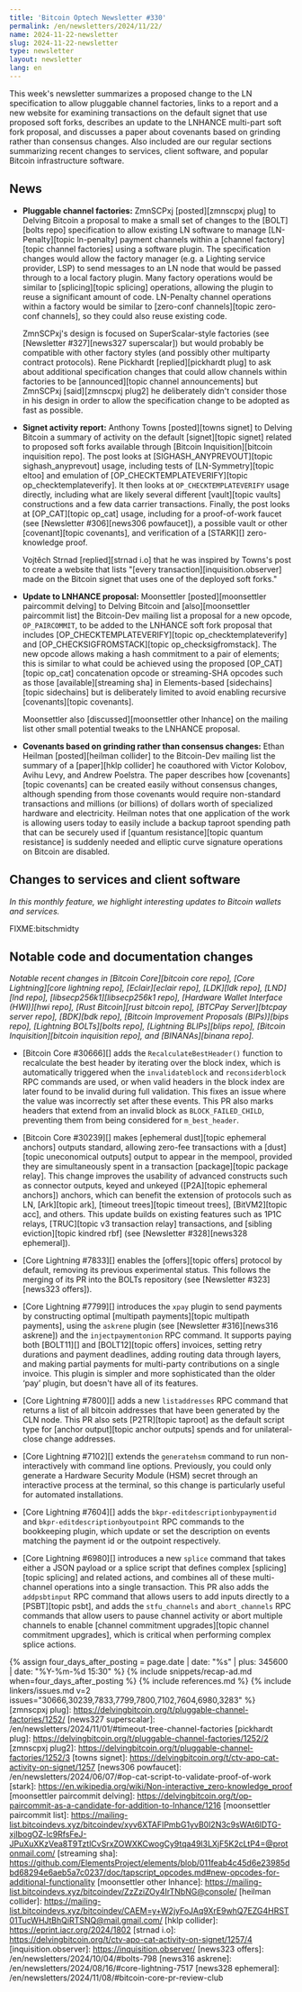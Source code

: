 ```yaml
---
title: 'Bitcoin Optech Newsletter #330'
permalink: /en/newsletters/2024/11/22/
name: 2024-11-22-newsletter
slug: 2024-11-22-newsletter
type: newsletter
layout: newsletter
lang: en
---
```

This week's newsletter summarizes a proposed change to the LN
specification to allow pluggable channel factories, links to a report
and a new website for examining transactions on the default signet
that use proposed soft forks, describes an update to the LNHANCE
multi-part soft fork proposal, and discusses a paper about covenants
based on grinding rather than consensus changes.  Also included are our
regular sections summarizing recent changes to services, client software,
and popular Bitcoin infrastructure software.

## News

- **Pluggable channel factories:** ZmnSCPxj [posted][zmnscpxj plug] to
  Delving Bitcoin a proposal to make a small set of changes to the
  [BOLT][bolts repo] specification to allow existing LN software to
  manage [LN-Penalty][topic ln-penalty] payment channels within a
  [channel factory][topic channel factories] using a software plugin.
  The specification changes would allow the factory manager (e.g. a
  Lighting service provider, LSP) to send messages to an LN node that
  would be passed through to a local factory plugin.  Many factory
  operations would be similar to [splicing][topic splicing] operations,
  allowing the plugin to reuse a significant amount of code.  LN-Penalty
  channel operations within a factory would be similar to [zero-conf
  channels][topic zero-conf channels], so they could also reuse existing
  code.

  ZmnSCPxj's design is focused on SuperScalar-style factories (see
  [Newsletter #327][news327 superscalar]) but would probably be
  compatible with other factory styles (and possibly other multiparty
  contract protocols).  Rene Pickhardt [replied][pickhardt plug] to ask
  about additional specification changes that could allow channels
  within factories to be [announced][topic channel announcements] but
  ZmnSCPxj [said][zmnscpxj plug2] he deliberately didn't consider those
  in his design in order to allow the specification change to be
  adopted as fast as possible.

- **Signet activity report:** Anthony Towns [posted][towns signet] to
  Delving Bitcoin a summary of activity on the default [signet][topic
  signet] related to proposed soft forks available through [Bitcoin
  Inquisition][bitcoin inquisition repo].  The post looks at
  [SIGHASH_ANYPREVOUT][topic sighash_anyprevout] usage, including tests
  of [LN-Symmetry][topic eltoo] and emulation of
  [OP_CHECKTEMPLATEVERIFY][topic op_checktemplateverify].  It then looks
  at `OP_CHECKTEMPLATEVERIFY` usage directly, including what are likely
  several different [vault][topic vaults] constructions and a few data
  carrier transactions.  Finally, the post looks at
  [OP_CAT][topic op_cat] usage, including for a proof-of-work faucet (see
  [Newsletter #306][news306 powfaucet]), a possible vault or other
  [covenant][topic covenants], and verification of a [STARK][]
  zero-knowledge proof.

  Vojtěch Strnad [replied][strnad i.o] that he was inspired by Towns's
  post to create a website that lists
  "[every transaction][inquisition.observer] made on the Bitcoin signet
  that uses one of the deployed soft forks."

- **Update to LNHANCE proposal:** Moonsettler [posted][moonsettler
  paircommit delving] to Delving Bitcoin and [also][moonsettler
  paircommit list] the Bitcoin-Dev mailing list a proposal for a new
  opcode, `OP_PAIRCOMMIT`, to be added to the LNHANCE soft fork proposal
  that includes [OP_CHECKTEMPLATEVERIFY][topic op_checktemplateverify]
  and [OP_CHECKSIGFROMSTACK][topic op_checksigfromstack].  The new
  opcode allows making a hash commitment to a pair of elements; this is
  similar to what could be achieved using the proposed [OP_CAT][topic
  op_cat] concatenation opcode or streaming-SHA opcodes such as those
  [available][streaming sha] in Elements-based [sidechains][topic
  sidechains] but is deliberately limited to avoid enabling recursive
  [covenants][topic covenants].

  Moonsettler also [discussed][moonsettler other lnhance] on the mailing
  list other small potential tweaks to the LNHANCE proposal.

- **Covenants based on grinding rather than consensus changes:** Ethan
  Heilman [posted][heilman collider] to the Bitcoin-Dev mailing list the
  summary of a [paper][hklp collider] he coauthored with Victor Kolobov,
  Avihu Levy, and Andrew Poelstra.  The paper describes how
  [covenants][topic covenants] can be created easily without consensus
  changes, although spending from those covenants would require
  non-standard transactions and millions (or billions) of dollars worth
  of specialized hardware and electricity.  Heilman notes that one
  application of the work is allowing users today to easily include a
  backup taproot spending path that can be securely used if [quantum
  resistance][topic quantum resistance] is suddenly needed and elliptic
  curve signature operations on Bitcoin are disabled.

## Changes to services and client software

*In this monthly feature, we highlight interesting updates to Bitcoin
wallets and services.*

FIXME:bitschmidty

## Notable code and documentation changes

_Notable recent changes in [Bitcoin Core][bitcoin core repo], [Core
Lightning][core lightning repo], [Eclair][eclair repo], [LDK][ldk repo],
[LND][lnd repo], [libsecp256k1][libsecp256k1 repo], [Hardware Wallet
Interface (HWI)][hwi repo], [Rust Bitcoin][rust bitcoin repo], [BTCPay
Server][btcpay server repo], [BDK][bdk repo], [Bitcoin Improvement
Proposals (BIPs)][bips repo], [Lightning BOLTs][bolts repo],
[Lightning BLIPs][blips repo], [Bitcoin Inquisition][bitcoin inquisition
repo], and [BINANAs][binana repo]._

- [Bitcoin Core #30666][] adds the `RecalculateBestHeader()` function to
  recalculate the best header by iterating over the block index, which is
  automatically triggered when the `invalidateblock` and `reconsiderblock` RPC
  commands are used, or when valid headers in the block index are later found to
  be invalid during full validation. This fixes an issue where the value was
  incorrectly set after these events. This PR also marks headers that extend
  from an invalid block as `BLOCK_FAILED_CHILD`, preventing them from being
  considered for `m_best_header`.

- [Bitcoin Core #30239][] makes [ephemeral dust][topic ephemeral anchors]
  outputs standard, allowing zero-fee transactions with a [dust][topic
  uneconomical outputs] output to appear in the mempool, provided they are
  simultaneously spent in a transaction [package][topic package relay]. This
  change improves the usability of advanced constructs such as connector
  outputs, keyed and unkeyed ([P2A][topic ephemeral anchors]) anchors, which can
  benefit the extension of protocols such as LN, [Ark][topic ark], [timeout
  trees][topic timeout trees], [BitVM2][topic acc], and others. This update
  builds on existing features such as 1P1C relays, [TRUC][topic v3 transaction
  relay] transactions, and [sibling eviction][topic kindred rbf] (see
  [Newsletter #328][news328 ephemeral]).

- [Core Lightning #7833][] enables the [offers][topic offers] protocol by
  default, removing its previous experimental status. This follows the merging
  of its PR into the BOLTs repository (see [Newsletter #323][news323 offers]).

- [Core Lightning #7799][] introduces the `xpay` plugin to send payments by
  constructing optimal [multipath payments][topic multipath payments], using the
  `askrene` plugin (see [Newsletter #316][news316 askrene]) and the
  `injectpaymentonion` RPC command. It supports paying both [BOLT11][] and
  [BOLT12][topic offers] invoices, setting retry durations and payment
  deadlines, adding routing data through layers, and making partial payments for
  multi-party contributions on a single invoice. This plugin is simpler and more
  sophisticated than the older ‘pay’ plugin, but doesn't have all of its
  features.

- [Core Lightning #7800][] adds a new `listaddresses` RPC command that returns a
  list of all bitcoin addresses that have been generated by the CLN node. This
  PR also sets [P2TR][topic taproot] as the default script type for [anchor output][topic anchor
  outputs] spends and for unilateral-close change addresses.

- [Core Lightning #7102][] extends the `generatehsm` command to run
  non-interactively with command line options. Previously, you could only
  generate a Hardware Security Module (HSM) secret through an interactive
  process at the terminal, so this change is particularly useful for automated
  installations.

- [Core Lightning #7604][] adds the `bkpr-editdescriptionbypaymentid` and
  `bkpr-editdescriptionbyoutpoint` RPC commands to the bookkeeping plugin, which
  update or set the description on events matching the payment id or the
  outpoint respectively.

- [Core Lightning #6980][] introduces a new `splice` command that takes either a
  JSON payload or a splice script that defines complex [splicing][topic
  splicing] and related actions, and combines all of these multi-channel
  operations into a single transaction. This PR also adds the `addpsbtinput` RPC
  command that allows users to add inputs directly to a [PSBT][topic psbt], and
  adds the `stfu_channels` and `abort_channels` RPC commands that allow users to
  pause channel activity or abort multiple channels to enable [channel
  commitment upgrades][topic channel commitment upgrades], which is critical
  when performing complex splice actions.

{% assign four_days_after_posting = page.date | date: "%s" | plus: 345600 | date: "%Y-%m-%d 15:30" %}
{% include snippets/recap-ad.md when=four_days_after_posting %}
{% include references.md %}
{% include linkers/issues.md v=2 issues="30666,30239,7833,7799,7800,7102,7604,6980,3283" %}
[zmnscpxj plug]: https://delvingbitcoin.org/t/pluggable-channel-factories/1252/
[news327 superscalar]: /en/newsletters/2024/11/01/#timeout-tree-channel-factories
[pickhardt plug]: https://delvingbitcoin.org/t/pluggable-channel-factories/1252/2
[zmnscpxj plug2]: https://delvingbitcoin.org/t/pluggable-channel-factories/1252/3
[towns signet]: https://delvingbitcoin.org/t/ctv-apo-cat-activity-on-signet/1257
[news306 powfaucet]: /en/newsletters/2024/06/07/#op-cat-script-to-validate-proof-of-work
[stark]: https://en.wikipedia.org/wiki/Non-interactive_zero-knowledge_proof
[moonsettler paircommit delving]: https://delvingbitcoin.org/t/op-paircommit-as-a-candidate-for-addition-to-lnhance/1216
[moonsettler paircommit list]: https://mailing-list.bitcoindevs.xyz/bitcoindev/xyv6XTAFIPmbG1yvB0l2N3c9sWAt6lDTG-xjIbogOZ-lc9RfsFeJ-JPuXuXKzVea8T9TztlCvSrxZOWXKCwogCy9tqa49l3LXjF5K2cLtP4=@protonmail.com/
[streaming sha]: https://github.com/ElementsProject/elements/blob/011feab4c45d6e23985dbd68294e6aeb5a7c0237/doc/tapscript_opcodes.md#new-opcodes-for-additional-functionality
[moonsettler other lnhance]: https://mailing-list.bitcoindevs.xyz/bitcoindev/ZzZziZOy4IrTNbNG@console/
[heilman collider]: https://mailing-list.bitcoindevs.xyz/bitcoindev/CAEM=y+W2jyFoJAq9XrE9whQ7EZG4HRST01TucWHJtBhQiRTSNQ@mail.gmail.com/
[hklp collider]: https://eprint.iacr.org/2024/1802
[strnad i.o]: https://delvingbitcoin.org/t/ctv-apo-cat-activity-on-signet/1257/4
[inquisition.observer]: https://inquisition.observer/
[news323 offers]: /en/newsletters/2024/10/04/#bolts-798
[news316 askrene]: /en/newsletters/2024/08/16/#core-lightning-7517
[news328 ephemeral]: /en/newsletters/2024/11/08/#bitcoin-core-pr-review-club
